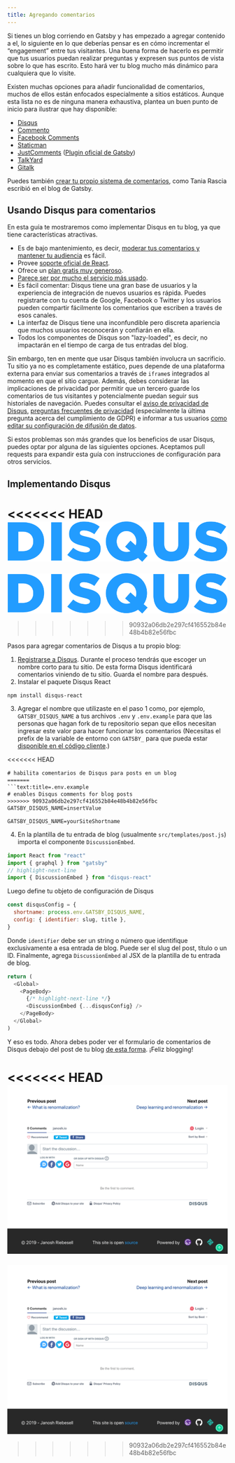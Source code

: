 ```yaml
---
title: Agregando comentarios
---
```


Si tienes un blog corriendo en Gatsby y has empezado a agregar contenido a el, lo siguiente en lo que deberías pensar es en cómo incrementar el “engagement” entre tus visitantes. Una buena forma de hacerlo es permitir que tus usuarios puedan realizar preguntas y expresen sus puntos de vista sobre lo que has escrito. Esto hará ver tu blog mucho más dinámico para cualquiera que lo visite.

Existen muchas opciones para añadir funcionalidad de comentarios, muchos de ellos están enfocados especialmente a sitios estáticos. Aunque esta lista no es de ninguna manera exhaustiva, plantea un buen punto de inicio para ilustrar que hay disponible:

- [Disqus](https://disqus.com)
- [Commento](https://commento.io)
- [Facebook Comments](https://www.npmjs.com/package/react-facebook)
- [Staticman](https://staticman.net)
- [JustComments](https://just-comments.com) \([Plugin oficial de Gatsby](https://www.gatsbyjs.org/packages/gatsby-plugin-just-comments/)\)
- [TalkYard](https://www.talkyard.io)
- [Gitalk](https://gitalk.github.io)

Puedes también [crear tu propio sistema de comentarios](/blog/2019-08-27-roll-your-own-comment-system/), como Tania Rascia escribió en el blog de Gatsby.

## Usando Disqus para comentarios

En esta guía te mostraremos como implementar Disqus en tu blog, ya que tiene características atractivas.

- Es de bajo mantenimiento, es decir, [moderar tus comentarios y mantener tu audiencia](https://help.disqus.com/moderation/moderating-101) es fácil.
- Provee [soporte oficial de React](https://github.com/disqus/disqus-react).
- Ofrece un [plan gratis muy generoso](https://disqus.com/pricing).
- [Parece ser por mucho el servicio más usado](https://www.datanyze.com/market-share/comment-systems/disqus-market-share).
- Es fácil comentar: Disqus tiene una gran base de usuarios y la experiencia de integración de nuevos usuarios es rápida. Puedes registrarte con tu cuenta de Google, Facebook o Twitter y los usuarios pueden compartir fácilmente los comentarios que escriben a través de esos canales.
- La interfaz de Disqus tiene una inconfundible pero discreta apariencia que muchos usuarios reconocerán y confiarán en ella.
- Todos los componentes de Disqus son "lazy-loaded", es decir, no impactarán en el tiempo de carga de tus entradas del blog.

Sin embargo, ten en mente que usar Disqus también involucra un sacrificio. Tu sitio ya no es completamente estático, pues depende de una plataforma externa para enviar sus comentarios a través de `iframe`s integrados al momento en que el sitio cargue. Además, debes considerar las implicaciones de privacidad por permitir que un tercero guarde los comentarios de tus visitantes y potencialmente puedan seguir sus historiales de navegación. Puedes consultar el [aviso de privacidad de Disqus](https://help.disqus.com/terms-and-policies/disqus-privacy-policy), [preguntas frecuentes de privacidad](https://help.disqus.com/terms-and-policies/privacy-faq) (especialmente la última pregunta acerca del cumplimiento de GDPR) e informar a tus usuarios [como editar su configuración de difusión de datos](https://help.disqus.com/terms-and-policies/how-to-edit-your-data-sharing-settings).

Si estos problemas son más grandes que los beneficios de usar Disqus, puedes optar por alguna de las siguientes opciones. Aceptamos pull requests para expandir esta guía con instrucciones de configuración para otros servicios.

## Implementando Disqus

<<<<<<< HEAD
![Logo de Disqus](images/disqus-logo.svg)
=======
![Disqus logo](./images/disqus-logo.svg)
>>>>>>> 90932a06db2e297cf416552b84e48b4b82e56fbc

Pasos para agregar comentarios de Disqus a tu propio blog:

1. [Registrarse a Disqus](https://disqus.com/profile/signup). Durante el proceso tendrás que escoger un nombre corto para tu sitio. De esta forma Disqus identificará comentarios viniendo de tu sitio. Guarda el nombre para después.
2. Instalar el paquete Disqus React

```shell
npm install disqus-react
```

3. Agregar el nombre que utilizaste en el paso 1 como, por ejemplo, `GATSBY_DISQUS_NAME` a tus archivos `.env` y `.env.example` para que las personas que hagan fork de tu repositorio sepan que ellos necesitan ingresar este valor para hacer funcionar los comentarios (Necesitas el prefix de la variable de entorno con `GATSBY_` para que pueda estar [disponible en el código cliente](https://www.gatsbyjs.org/docs/environment-variables/#client-side-javascript).)

<<<<<<< HEAD
```title=.env.example
# habilita comentarios de Disqus para posts en un blog
=======
```text:title=.env.example
# enables Disqus comments for blog posts
>>>>>>> 90932a06db2e297cf416552b84e48b4b82e56fbc
GATSBY_DISQUS_NAME=insertValue
```

```text:title=.env
GATSBY_DISQUS_NAME=yourSiteShortname
```

4. En la plantilla de tu entrada de blog (usualmente `src/templates/post.js`) importa el componente `DiscussionEmbed`.

```js:title=src/templates/post.js
import React from "react"
import { graphql } from "gatsby"
// highlight-next-line
import { DiscussionEmbed } from "disqus-react"
```

Luego define tu objeto de configuración de Disqus

```js
const disqusConfig = {
  shortname: process.env.GATSBY_DISQUS_NAME,
  config: { identifier: slug, title },
}
```

Donde `identifier` debe ser un string o número que identifique exclusivamente a esa entrada de blog. Puede ser el slug del post, título o un ID. Finalmente, agrega `DiscussionEmbed` al JSX de la plantilla de tu entrada de blog.

```jsx:title=src/templates/post.js
return (
  <Global>
    <PageBody>
      {/* highlight-next-line */}
      <DiscussionEmbed {...disqusConfig} />
    </PageBody>
  </Global>
)
```

Y eso es todo. Ahora debes poder ver el formulario de comentarios de Disqus debajo del post de tu blog [de esta forma](https://janosh.io/blog/disqus-comments#disqus_thread). ¡Feliz blogging!

<<<<<<< HEAD
[![Comentarios de Disqus](images/disqus-comments.png)](https://janosh.io/blog/disqus-comments#disqus_thread)
=======
[![Disqus comments](./images/disqus-comments.png)](https://janosh.io/blog/disqus-comments#disqus_thread)
>>>>>>> 90932a06db2e297cf416552b84e48b4b82e56fbc
